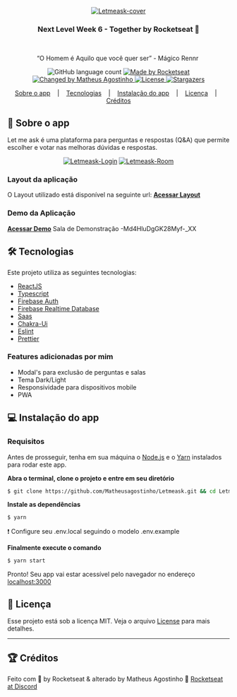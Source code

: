 <p align="center"><a href="https://ibb.co/0Qhg7TZ"><img src="https://i.ibb.co/vDZ7Fpm/Letmeask-cover.png" alt="Letmeask-cover" border="0" /></a></p>

<h3 align="center">
Next Level Week 6 - Together by Rocketseat 🚀
</h3>&nbsp;
<p align="center">“O Homem é Aquilo que você quer ser” - Mágico Rennr</blockquote>&nbsp;
<p align="center">
  <img alt="GitHub language count" src="https://img.shields.io/github/languages/count/Matheusagostinho/Letmeask?color=%2304D361">

  <a href="https://rocketseat.com.br">
    <img alt="Made by Rocketseat" src="https://img.shields.io/badge/made%20by-Rocketseat-%2304D361">
  </a>

  <a href="https://www.linkedin.com/in/matheus-agostinho13/">
    <img alt="Changed by Matheus Agostinho" src="https://img.shields.io/badge/changed%20by-Matheus_Agostinho-%2304D361">
  </a>

  <a href="https://github.com/Matheusagostinho/Letmeask/blob/main/LICENSE">
    <img alt="License" src="https://img.shields.io/badge/license-MIT-%2304D361">
  </a>

  <a href="https://github.com/Matheusagostinho/Letmeask/stargazers">
    <img alt="Stargazers" src="https://img.shields.io/github/stars/Matheusagostinho/Letmeask?style=social">
  </a>
</p>

<p align="center">
  <a href="#rocket-sobre-o-app">Sobre o app</a>&nbsp; &nbsp; |&nbsp; &nbsp;
  <a href="#hammer_and_wrench-tecnologias">Tecnologias</a>&nbsp; &nbsp; |&nbsp; &nbsp;
  <a href="#computer-instalação-do-app">Instalação do app</a>&nbsp; &nbsp; |&nbsp; &nbsp;
  <a href="#memo-licença">Licença</a>&nbsp; &nbsp; |&nbsp; &nbsp;
  <a href="#trophy-créditos">Créditos</a>
</p>

## :rocket: Sobre o app

Let me ask é uma plataforma para perguntas e respostas (Q&A) que permite escolher e votar nas melhoras dúvidas e respostas.

<p align="center"><a href="https://ibb.co/12cZ0t0"><img src="https://i.ibb.co/ggYyrLr/Letmeask-Login.png" alt="Letmeask-Login" border="0" /></a>
<a href="https://ibb.co/t42pFzY"><img src="https://i.ibb.co/rmp2N35/Letmeask-Room.png" alt="Letmeask-Room" border="0" /></a></p>

### Layout da aplicação

O Layout utilizado está disponível na seguinte url: **[Acessar Layout](https://www.figma.com/file/H9FbUVrTYB7GPxlPphaeBh/Letmeask-(Copy))**

### Demo da Aplicação

**[Acessar Demo](https://letmeask-838ae.web.app/)**
Sala de Demonstração -Md4HluDgGK28Myf-_XX
## :hammer_and_wrench: Tecnologias

Este projeto utiliza as seguintes tecnologias:

- [ReactJS](https://reactjs.org/)
- [Typescript](https://www.typescriptlang.org/)
- [Firebase Auth](https://firebase.google.com/products/auth)
- [Firebase Realtime Database](https://firebase.google.com/products/realtime-database)
- [Saas](https://sass-lang.com/)
- [Chakra-Ui](https://chakra-ui.com/docs/getting-started)
- [Eslint](https://eslint.org/docs/user-guide/command-line-interface)
- [Prettier](https://prettier.io/)

### Features adicionadas por mim
- Modal's para exclusão de perguntas e salas
- Tema Dark/Light
- Responsividade para dispositivos mobile
- PWA

## :computer: Instalação do app

### Requisitos

Antes de prosseguir, tenha em sua máquina o [Node.js](https://nodejs.org/en/download/) e o [Yarn](https://yarnpkg.com/) instalados para rodar este app.


**Abra o terminal, clone o projeto e entre em seu diretório**

```bash
$ git clone https://github.com/Matheusagostinho/Letmeask.git && cd Letmeask
```

**Instale as dependências**

```bash
$ yarn
```

:exclamation: Configure seu .env.local seguindo o modelo .env.example


**Finalmente execute o comando**

```bash
$ yarn start
```

Pronto! Seu app vai estar acessível pelo navegador no endereço [localhost:3000](http://localhost:3000)

## :memo: Licença

Esse projeto está sob a licença MIT. Veja o arquivo [License](LICENSE) para mais detalhes.

---

## :trophy: Créditos

Feito com 💜 by Rocketseat & alterado by Matheus Agostinho 💪 [Rocketseat at Discord](https://discordapp.com/invite/gCRAFhc)
